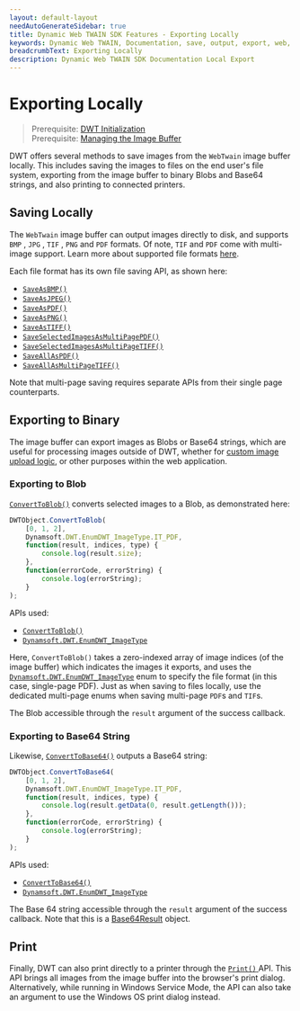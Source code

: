 ```yaml
---
layout: default-layout
needAutoGenerateSidebar: true
title: Dynamic Web TWAIN SDK Features - Exporting Locally
keywords: Dynamic Web TWAIN, Documentation, save, output, export, web, download, local save, local, save to file, print
breadcrumbText: Exporting Locally
description: Dynamic Web TWAIN SDK Documentation Local Export
---
```


# Exporting Locally

> Prerequisite: [DWT Initialization](/_articles/general-usage/initialization.md)<br/>
> Prerequisite: [Managing the Image Buffer](/_articles/general-usage/image-processing/buffer-management.md)

DWT offers several methods to save images from the `WebTwain` image buffer locally. This includes saving the images to files on the end user's file system, exporting from the image buffer to binary Blobs and Base64 strings, and also printing to connected printers.

## Saving Locally

The `WebTwain` image buffer can output images directly to disk, and supports `BMP` , `JPG` , `TIF` , `PNG` and `PDF` formats. Of note, `TIF` and `PDF` come with multi-image support. Learn more about supported file formats [here]({{site.getstarted}}filetype.html).

Each file format has its own file saving API, as shown here:

- [`SaveAsBMP()`](/_articles/info/api/WebTwain_IO.md#saveasbmp)
- [`SaveAsJPEG()`](/_articles/info/api/WebTwain_IO.md#saveasjpeg)
- [`SaveAsPDF()`](/_articles/info/api/WebTwain_IO.md#saveaspdf)
- [`SaveAsPNG()`](/_articles/info/api/WebTwain_IO.md#saveaspng)	
- [`SaveAsTIFF()`](/_articles/info/api/WebTwain_IO.md#saveastiff)
- [`SaveSelectedImagesAsMultiPagePDF()`](/_articles/info/api/WebTwain_IO.md#saveselectedimagesasmultipagepdf)
- [`SaveSelectedImagesAsMultiPageTIFF()`](/_articles/info/api/WebTwain_IO.md#saveselectedimagesasmultipagetiff)
- [`SaveAllAsPDF()`](/_articles/info/api/WebTwain_IO.md#saveallaspdf)
- [`SaveAllAsMultiPageTIFF()`](/_articles/info/api/WebTwain_IO.md#saveallasmultipagetiff)

Note that multi-page saving requires separate APIs from their single page counterparts.

## Exporting to Binary

The image buffer can export images as Blobs or Base64 strings, which are useful for processing images outside of DWT, whether for [custom image upload logic](/_articles/general-usage/image-export/server-upload.md), or other purposes within the web application.

### Exporting to Blob

[`ConvertToBlob()`](/_articles/info/api/WebTwain_IO.md#ConvertToBlob) converts selected images to a Blob, as demonstrated here:

``` javascript
DWTObject.ConvertToBlob(
    [0, 1, 2],
    Dynamsoft.DWT.EnumDWT_ImageType.IT_PDF,
    function(result, indices, type) {
        console.log(result.size);
    },
    function(errorCode, errorString) {
        console.log(errorString);
    }
);
```

APIs used:

- [`ConvertToBlob()`](/_articles/info/api/WebTwain_IO.md#ConvertToBlob)
- [`Dynamsoft.DWT.EnumDWT_ImageType`](/_articles/info/api/Dynamsoft_Enum.md#dynamsoftdwtenumdwt_imagetype)

Here, `ConvertToBlob()` takes a zero-indexed array of image indices (of the image buffer) which indicates the images it exports, and uses the [`Dynamsoft.DWT.EnumDWT_ImageType`](/_articles/info/api/Dynamsoft_Enum.md#dynamsoftdwtenumdwt_imagetype) enum to specify the file format (in this case, single-page PDF). Just as when saving to files locally, use the dedicated multi-page enums when saving multi-page `PDF`s and `TIF`s.

The Blob accessible through the `result` argument of the success callback. 

### Exporting to Base64 String

Likewise, [`ConvertToBase64()`](/_articles/info/api/WebTwain_IO.md#converttobase64) outputs a Base64 string:

``` javascript
DWTObject.ConvertToBase64(
    [0, 1, 2],
    Dynamsoft.DWT.EnumDWT_ImageType.IT_PDF,
    function(result, indices, type) {
        console.log(result.getData(0, result.getLength()));
    },
    function(errorCode, errorString) {
        console.log(errorString);
    }
);
```
APIs used:

- [`ConvertToBase64()`](/_articles/info/api/WebTwain_IO.md#converttobase64)
- [`Dynamsoft.DWT.EnumDWT_ImageType`](/_articles/info/api/Dynamsoft_Enum.md#dynamsoftdwtenumdwt_imagetype)

The Base 64 string accessible through the `result` argument of the success callback. Note that this is a [Base64Result](/_articles/info/api/interfaces.md#base64result) object.

## Print

Finally, DWT can also print directly to a printer through the [ `Print()` ](/_articles/info/api/WebTwain_IO.md#print) API. This API brings all images from the image buffer into the browser's print dialog. Alternatively, while running in Windows Service Mode, the API can also take an argument to use the Windows OS print dialog instead.